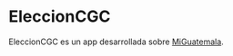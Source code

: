 # EleccionCGC
 
EleccionCGC es un app desarrollada sobre [MiGuatemala](https://github.com/RedCiudadana/Miguatemala).
